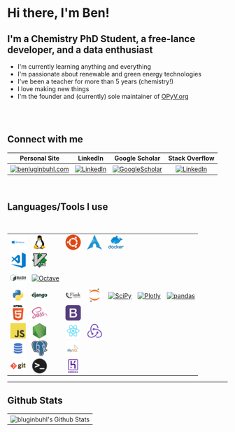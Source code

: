 # Hi there, I'm Ben!

## I'm a Chemistry PhD Student, a free-lance developer, and a data enthusiast

- I'm currently learning anything and everything
- I'm passionate about renewable and green energy technologies
- I've been a teacher for more than 5 years (chemistry!)
- I love making new things
- I'm the founder and (currently) sole maintainer of [OPyV.org](https://opyv.org)

<br />
<br />

## Connect with me

<table>
 <thead>
  <tr>
   <th>Personal Site</th>
    <th>LinkedIn</th>
    <th>Google Scholar</th>
    <th>Stack Overflow</th>
  </tr>
 </thead>
 <tbody>
  <tr align="center">
   <td>
    <a href="https://benluginbuhl.com" title="benluginbuhl.com" target="_blank"><img align="center" alt="benluginbuhl.com" width="30px" src="https://img.icons8.com/android/48/000000/domain.png" /></a>
   </td>
   <td>
    <a href="https://linkedin.com/in/benluginbuhl" title="LinkedIn" target="_blank"><img align="center" class="linkedin" alt="LinkedIn" width="30px" src="https://cdn.jsdelivr.net/npm/simple-icons@v3/icons/linkedin.svg" ></a>
   </td>
   <td>
    <a href="https://scholar.google.com/citations?user=lAqY7oIAAAAJ&hl=en" title="Google Scholar" target="_blank"><img align="center" alt="GoogleScholar" width="30px" src="https://ghcdn.rawgit.org/bluginbuhl/svg-icons/main/svg/google-scholar-round.svg" /></a>
   </td>
   <td>
    <a href="https://stackoverflow.com/users/3268149/ad-intra?tab=profile" title="StackOverflow" target="_blank"><img align="center" alt="LinkedIn" width="30px" src="https://ghcdn.rawgit.org/bluginbuhl/svg-icons/main/svg/stackoverflow.svg" /></a>
   </td>
  </tr>
 </tbody>
</table>

<br />

## Languages/Tools I use
<br />
<table>
 <tbody>
  <tr>
   <td>
    <a href="#"><img align="center" title="Windows" alt="Windows" height="35px" src="https://raw.githubusercontent.com/github/explore/80688e429a7d4ef2fca1e82350fe8e3517d3494d/topics/windows/windows.png" /></a>
   </td>
   <td>
    <a href="#"><img align="center" title="Linux" alt="Linux" height="35px" src="https://raw.githubusercontent.com/github/explore/80688e429a7d4ef2fca1e82350fe8e3517d3494d/topics/linux/linux.png" /></a>
   </td>
   <td>
    <a href="#"><img align="center" title="Ubuntu" alt="Ubuntu" height="35px" src="https://raw.githubusercontent.com/github/explore/80688e429a7d4ef2fca1e82350fe8e3517d3494d/topics/ubuntu/ubuntu.png" /></a>
   </td>
   <td>
    <a href="#"><img align="center" title="Arch Linux" alt="Arch Linux" height="35px" src="https://raw.githubusercontent.com/github/explore/7b8474be525e3f210d3c8d60a32beca4bfc2895b/topics/archlinux/archlinux.png" /></a>
   </td>
   <td>
   <a href="#"><img align="center" title="Docker" alt="Docker" height="35px" src="https://raw.githubusercontent.com/github/explore/7b8474be525e3f210d3c8d60a32beca4bfc2895b/topics/docker/docker.png" /></a>
   </td>
  </tr>
  <tr>
  <td>
    <a href="#"><img align="center" title="VS Code" alt="Visual Studio Code" height="35px" src="https://raw.githubusercontent.com/github/explore/80688e429a7d4ef2fca1e82350fe8e3517d3494d/topics/visual-studio-code/visual-studio-code.png" /></a>
   </td>
   <td>
    <a href="#"><img align="center" title="Vim" alt="Vim" height="35px" src="https://raw.githubusercontent.com/github/explore/7b8474be525e3f210d3c8d60a32beca4bfc2895b/topics/vim/vim.png" /></a>
   </td>
  </tr>
  <tr>
   <td>
    <a href="#"><img align="center" title="Bash" alt="Bash" height="35px" src="https://raw.githubusercontent.com/github/explore/80688e429a7d4ef2fca1e82350fe8e3517d3494d/topics/bash/bash.png" /></a>
   </td>
   <td>
    <a href="#"><img align="center" title="Octave" alt="Octave" height="35px" src="https://ghcdn.rawgit.org/bluginbuhl/svg-icons/main/svg/octave.svg" /></a>
   </td>
  </tr>
  <tr>
   <td>
    <a href="#"><img align="center" title="Python" alt="Python" height="35px" src="https://raw.githubusercontent.com/github/explore/80688e429a7d4ef2fca1e82350fe8e3517d3494d/topics/python/python.png" /></a>
   </td>
   <td>
    <a href="#"><img align="center" title="Django" alt="Django" height="35px" src="https://raw.githubusercontent.com/github/explore/80688e429a7d4ef2fca1e82350fe8e3517d3494d/topics/django/django.png" /></a>
   </td>
   <td>
    <a href="#"><img align="center" title="Flask" alt="Flask" height="35px" src="https://raw.githubusercontent.com/github/explore/80688e429a7d4ef2fca1e82350fe8e3517d3494d/topics/flask/flask.png" /></a>
   </td>
   <td>
    <a href="#"><img align="center" title="Jupyter" alt="Jupyter" height="35px" src="https://raw.githubusercontent.com/github/explore/80688e429a7d4ef2fca1e82350fe8e3517d3494d/topics/jupyter-notebook/jupyter-notebook.png" /></a>
   </td>
   <td>
    <a href="#"><img align="center" title="SciPy" alt="SciPy" height="35px" src="https://www.scipy.org/_static/logo.png" style="width: 83px; object-fit: cover; object-position: 0% 0%;"/></a>
   </td>
   <td>
    <a href="#"><img align="center" title="Plotly" alt="Plotly" height="35px" src="https://ghcdn.rawgit.org/bluginbuhl/svg-icons/main/svg/plotly.svg" /></a>
   </td>
   <td>
    <a href="#"><img align="center" title="pandas" alt="pandas" height="35px" src="https://pandas.pydata.org/static/img/pandas_white.svg" /></a>
   </td>
  </tr>
  <tr>
   <td>
    <a href="#"><img align="center" title="HTML" alt="HTML5" height="35px" src="https://raw.githubusercontent.com/github/explore/80688e429a7d4ef2fca1e82350fe8e3517d3494d/topics/html/html.png" /></a>
   </td>
   <td>
    <a href="#"><img align="center" title="CSS" alt="CSS3" height="35px" src="https://raw.githubusercontent.com/github/explore/80688e429a7d4ef2fca1e82350fe8e3517d3494d/topics/sass/sass.png" /></a>
   </td>
   <td>
    <a href="#"><img align="center" title="Bootstrap" alt="Bootstrap" height="35px" src="https://raw.githubusercontent.com/github/explore/80688e429a7d4ef2fca1e82350fe8e3517d3494d/topics/bootstrap/bootstrap.png" /></a>
   </td>
  </tr>
  <tr>
   <td>
    <a href="#"><img align="center" title="JavaScript" alt="JavaScript" height="35px" src="https://raw.githubusercontent.com/github/explore/80688e429a7d4ef2fca1e82350fe8e3517d3494d/topics/javascript/javascript.png" /></a>
   </td>
   <td>
    <a href="#"><img align="center" title="NodeJS" alt="Node.js" height="35px" src="https://raw.githubusercontent.com/github/explore/80688e429a7d4ef2fca1e82350fe8e3517d3494d/topics/nodejs/nodejs.png" /></a>
   </td>
   <td>
    <a href="#"><img align="center" title="ReactJS" alt="React" height="35px" src="https://raw.githubusercontent.com/github/explore/80688e429a7d4ef2fca1e82350fe8e3517d3494d/topics/react/react.png" /></a>
   </td>
   <td>
    <a href="#"><img align="center" title="Redux" alt="Redux" height="35px" src="https://raw.githubusercontent.com/github/explore/80688e429a7d4ef2fca1e82350fe8e3517d3494d/topics/redux/redux.png" /></a>
   </td>
  </tr>
  <tr>
   <td>
    <a href="#"><img align="center" title="SQL" alt="SQL" height="35px" src="https://raw.githubusercontent.com/github/explore/80688e429a7d4ef2fca1e82350fe8e3517d3494d/topics/sql/sql.png" /></a>
   </td>
   <td>
    <a href="#"><img align="center" title="Postgresql" alt="Postgresql" height="35px" src="https://raw.githubusercontent.com/github/explore/80688e429a7d4ef2fca1e82350fe8e3517d3494d/topics/postgresql/postgresql.png" /></a>
   </td>
   <td>
    <a href="#"><img align="center" title="MySQL" alt="MySQL" height="35px" src="https://raw.githubusercontent.com/github/explore/80688e429a7d4ef2fca1e82350fe8e3517d3494d/topics/mysql/mysql.png" /></a>
   </td>
  </tr>
  <tr>
   <td>
    <a href="#"><img align="center" title="git" alt="Git" height="35px" src="https://raw.githubusercontent.com/github/explore/80688e429a7d4ef2fca1e82350fe8e3517d3494d/topics/git/git.png" /></a>
   </td>
   <td>
    <a href="#"><img align="center" title="CLI" alt="Terminal" height="35px" src="https://raw.githubusercontent.com/github/explore/80688e429a7d4ef2fca1e82350fe8e3517d3494d/topics/terminal/terminal.png" /></a>
   </td>
   <td>
    <a href="#"><img align="center" title="Heroku" alt="Heroku" height="35px" src="https://raw.githubusercontent.com/github/explore/cb661bc288627f05a5ac4187b00495fd8048c9fa/topics/heroku/heroku.png" /></a>
   </td>
  </tr>
 </tbody>
</table>

---

## Github Stats

<table align="center">
 <tr>
  <td>
   <img align="center" alt="bluginbuhl's Github Stats" width="450px" src="https://github-readme-stats.vercel.app/api?username=bluginbuhl&show_icons=true&hide_border=true&count_private=true&theme=dark" />
  </td>
 <tr>
</table>

<!-- <img align="center" alt="bluginbuhl's Most Common Languages" width="318px" src="https://github-readme-stats.vercel.app/api/top-langs/?username=bluginbuhl&layout=compact&theme=dark&hide_border=true" /> -->


<!-- variable definitions -->
[website]: https://benluginbuhl.com
[linkedin]: https://linkedin.com/in/benluginbuhl
[googlescholar]: https://scholar.google.com/citations?user=lAqY7oIAAAAJ&hl=en